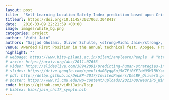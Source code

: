 ```yaml
---
layout: post
title:  "Self-Learning Location Safety Index prediction based upon Crime rate analysis and Group-Aware Feedback"
titleurl: https://doi.org/10.1145/3027063.3048417
date:   2016-03-09 22:21:59 +00:00
image: images/white_bg.png
categories: project
author: "Vidhi Jain"
authors: "Sajjad Gholami, Oliver Schulte, <strong>Vidhi Jain</strong>, Qiang Zhao."
venue: Awarded First Position in the annual technical fest, Apogee, Prototype Presentation
highlight: ""
# webpage: https://www.bits-pilani.ac.in/pilani/anylearn/People  # "https://sites.google.com/andrew.cmu.edu/ttp/home"
# arxiv: https://arxiv.org/abs/2011.07656
# video: https://slideslive.com/38942091/predicting-human-strategies-in-simulated-search-and-rescue
# slides: https://drive.google.com/open?id=0Byqg6oj5K7FiRXFIeWU5M1BHYzA
# pdf: http://delbp.github.io/DeLBP-2017/InvitedPapers/DeLBP_OliverS.pdf
# poster: https://www.ri.cmu.edu/wp-content/uploads/2021/08/NeurIPS_WiML.pdf
code: https://github.com/vidhiJain/lsip
# bibtex: bibs/jain_chi17_sympto.bib
---
```


